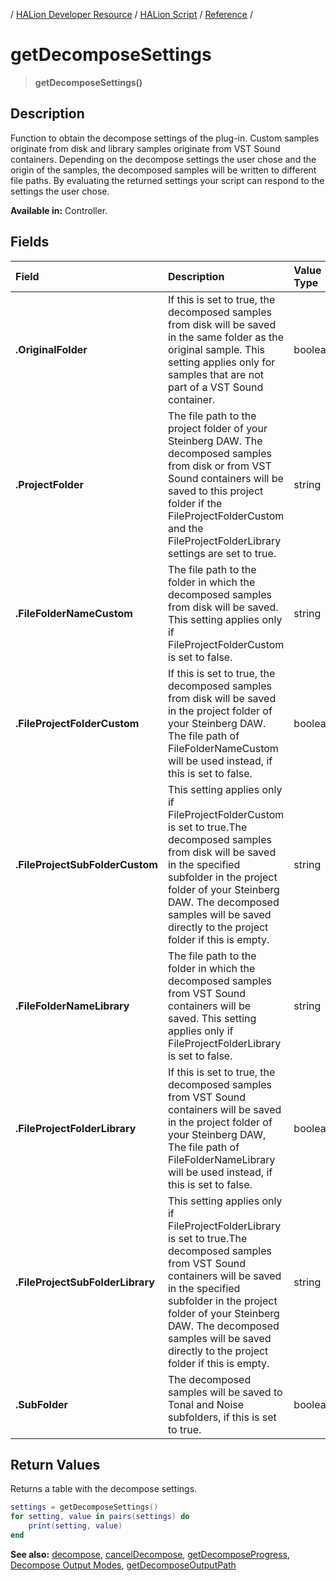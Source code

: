 / [HALion Developer Resource](../../HALion-Developer-Resource.md) / [HALion Script](./HALion-Script.md) / [Reference](./Reference.md) /

# getDecomposeSettings

>**getDecomposeSettings()**

## Description

Function to obtain the decompose settings of the plug-in. Custom samples originate from disk and library samples originate from VST Sound containers. Depending on the decompose settings the user chose and the origin of the samples, the decomposed samples will be written to different file paths. By evaluating the returned settings your script can respond to the settings the user chose.

**Available in:** Controller.

## Fields

|Field|Description|Value Type|
|:-|:-|:-|
|**.OriginalFolder**|If this is set to true, the decomposed samples from disk will be saved in the same folder as the original sample. This setting applies only for samples that are not part of a VST Sound container.|boolean|
|**.ProjectFolder**|The file path to the project folder of your Steinberg DAW. The decomposed samples from disk or from VST Sound containers will be saved to this project folder if the FileProjectFolderCustom and the FileProjectFolderLibrary settings are set to true.|string|
|**.FileFolderNameCustom**|The file path to the folder in which the decomposed samples from disk will be saved. This setting applies only if FileProjectFolderCustom is set to false.|string|
|**.FileProjectFolderCustom**|If this is set to true, the decomposed samples from disk will be saved in the project folder of your Steinberg DAW. The file path of FileFolderNameCustom will be used instead, if this is set to false.|boolean|
|**.FileProjectSubFolderCustom**|This setting applies only if FileProjectFolderCustom is set to true.The decomposed samples from disk will be saved in the specified subfolder in the project folder of your Steinberg DAW. The decomposed samples will be saved directly to the project folder if this is empty.|string|
|**.FileFolderNameLibrary**|The file path to the folder in which the decomposed samples from VST Sound containers will be saved. This setting applies only if FileProjectFolderLibrary is set to false.|string|
|**.FileProjectFolderLibrary**|If this is set to true, the decomposed samples from VST Sound containers will be saved in the project folder of your Steinberg DAW, The file path of FileFolderNameLibrary will be used instead, if this is set to false.|boolean|
|**.FileProjectSubFolderLibrary**|This setting applies only if FileProjectFolderLibrary is set to true.The decomposed samples from VST Sound containers will be saved in the specified subfolder in the project folder of your Steinberg DAW. The decomposed samples will be saved directly to the project folder if this is empty.|string|
|**.SubFolder**|The decomposed samples will be saved to Tonal and Noise subfolders, if this is set to true.|boolean|

## Return Values

Returns a table with the decompose settings.

```lua
settings = getDecomposeSettings()
for setting, value in pairs(settings) do
    print(setting, value)
end
```

**See also:** [decompose](./decompose.md), [cancelDecompose](./cancelDecompose.md), [getDecomposeProgress](./getDecomposeProgress.md), [Decompose Output Modes](./Decompose-Output-Modes.md), [getDecomposeOutputPath](./getDecomposeOutputPath.md)
